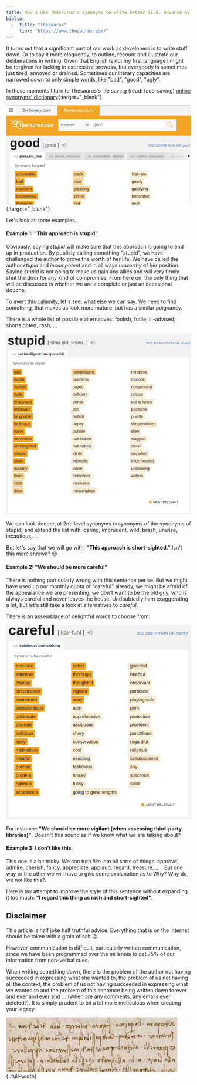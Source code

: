 ```yaml
---
title: How I use Thesaurus's Synonyms to write better (i.e. advance my articulation)
biblio:
  -  title: "Thesaurus"
     link: "https://www.thesaurus.com/"
---
```


It turns out that a significant part of our work as developers is to write stuff down. Or to say it more eloquently, to outline, recount and illustrate our deliberations in writing. Given that English is not my first language I might be forgiven for lacking in expressive prowess, but everybody is sometimes just tired, annoyed or drained. Sometimes our literary capacities are narrowed down to only simple words, like "bad", "good", "ugly".

In those moments I turn to Thesaurus's life saving (read: face-saving) [online synonyms' dictionary](https://www.thesaurus.com/browse/good){:target="_blank"}.

[![Synonyms' dictionary](/assets/Synonims-thesaurus.png)](https://www.thesaurus.com/browse/good){:target="_blank"}

Let's look at some examples.

#### Example 1: "This approach is stupid"

Obviously, saying *stupid* will make sure that this approach is going to end up in production. By publicly calling something "stupid", we have challenged the author to prove the worth of her life. We have called the author *stupid* and *incompetent* and in all ways *unworthy* of her position. Saying *stupid* is not going to make us gain any allies and will very firmly shut the door for any kind of compromise. From here on, the only thing that will be discussed is whether we are a complete or just an occasional douche.

To avert this calamity, let's see, what else we can say. We need to find something, that makes us look more mature, but has a similar poignancy.

There is a whole list of possible alternatives: foolish, futile, ill-advised, shortsighted, rash, ... 

![Synonyms of stupid](/assets/Synonyms-stupid.png)

We can look deeper, at 2nd level synonyms (=synonyms of the synonyms of stupid) and extend the list with: daring, imprudent, wild, brash, unwise, incautious, ... 

But let's say that we will go with: **"This approach is short-sighted."** Isn't this more shrewd? :wink:

#### Example 2: "We should be more careful"

There is nothing particularly wrong with this sentence per se. But we might have used up our monthly quota of "careful" already, we might be afraid of the appearance we are presenting, we don't want to be the old guy, who is always careful and never leaves the house. Undoubtedly I am exaggerating a lot, but let's still take a look at alternatives to *careful*.

There is an assemblage of delightful words to choose from:

![Synonyms of careful](/assets/Synonyms-careful.png)

For instance: **"We should be more vigilant (when assessing third-party libraries)"**. Doesn't this sound as if we know what we are talking about?


#### Example 3: I don't like this

This one is a bit tricky. We can turn *like* into all sorts of things: approve, admire, cherish, fancy, appreciate, applaud, regard, treasure, ... . But one way or the other we will have to give some explanation as to Why? Why do we not like this?.

Here is my attempt to improve the style of this sentence without expanding it too much: **"I regard this thing as rash and short-sighted"**.

## Disclaimer

This article is half joke half truthful advice. Everything that is on the internet should be taken with a grain of salt :wink:. 

However, communication is difficult, particularly written communication, since we have been programmed over the millennia to get 75% of our information from non-verbal cues. 

When writing something down, there is the problem of the author not having succeeded in expressing what she wanted to, the problem of us not having all the context, the problem of us not having succeeded in expressing what we wanted to and the problem of this sentence being written down forever and ever and ever and ... (When are any comments, any emails ever deleted?). It is simply prudent to bit a bit more meticulous when creating your legacy.


![Writings last](/assets/Synonyms-da-vinci.jpg){:.full-width}
